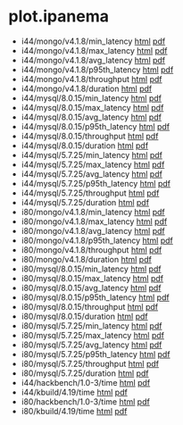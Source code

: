 # plot.ipanema

* i44/mongo/v4.1.8/min_latency [html](i44/mongo/v4.1.8/min_latency.html) [pdf](i44/mongo/v4.1.8/min_latency.pdf)
* i44/mongo/v4.1.8/max_latency [html](i44/mongo/v4.1.8/max_latency.html) [pdf](i44/mongo/v4.1.8/max_latency.pdf)
* i44/mongo/v4.1.8/avg_latency [html](i44/mongo/v4.1.8/avg_latency.html) [pdf](i44/mongo/v4.1.8/avg_latency.pdf)
* i44/mongo/v4.1.8/p95th_latency [html](i44/mongo/v4.1.8/p95th_latency.html) [pdf](i44/mongo/v4.1.8/p95th_latency.pdf)
* i44/mongo/v4.1.8/throughput [html](i44/mongo/v4.1.8/throughput.html) [pdf](i44/mongo/v4.1.8/throughput.pdf)
* i44/mongo/v4.1.8/duration [html](i44/mongo/v4.1.8/duration.html) [pdf](i44/mongo/v4.1.8/duration.pdf)
* i44/mysql/8.0.15/min_latency [html](i44/mysql/8.0.15/min_latency.html) [pdf](i44/mysql/8.0.15/min_latency.pdf)
* i44/mysql/8.0.15/max_latency [html](i44/mysql/8.0.15/max_latency.html) [pdf](i44/mysql/8.0.15/max_latency.pdf)
* i44/mysql/8.0.15/avg_latency [html](i44/mysql/8.0.15/avg_latency.html) [pdf](i44/mysql/8.0.15/avg_latency.pdf)
* i44/mysql/8.0.15/p95th_latency [html](i44/mysql/8.0.15/p95th_latency.html) [pdf](i44/mysql/8.0.15/p95th_latency.pdf)
* i44/mysql/8.0.15/throughput [html](i44/mysql/8.0.15/throughput.html) [pdf](i44/mysql/8.0.15/throughput.pdf)
* i44/mysql/8.0.15/duration [html](i44/mysql/8.0.15/duration.html) [pdf](i44/mysql/8.0.15/duration.pdf)
* i44/mysql/5.7.25/min_latency [html](i44/mysql/5.7.25/min_latency.html) [pdf](i44/mysql/5.7.25/min_latency.pdf)
* i44/mysql/5.7.25/max_latency [html](i44/mysql/5.7.25/max_latency.html) [pdf](i44/mysql/5.7.25/max_latency.pdf)
* i44/mysql/5.7.25/avg_latency [html](i44/mysql/5.7.25/avg_latency.html) [pdf](i44/mysql/5.7.25/avg_latency.pdf)
* i44/mysql/5.7.25/p95th_latency [html](i44/mysql/5.7.25/p95th_latency.html) [pdf](i44/mysql/5.7.25/p95th_latency.pdf)
* i44/mysql/5.7.25/throughput [html](i44/mysql/5.7.25/throughput.html) [pdf](i44/mysql/5.7.25/throughput.pdf)
* i44/mysql/5.7.25/duration [html](i44/mysql/5.7.25/duration.html) [pdf](i44/mysql/5.7.25/duration.pdf)
* i80/mongo/v4.1.8/min_latency [html](i80/mongo/v4.1.8/min_latency.html) [pdf](i80/mongo/v4.1.8/min_latency.pdf)
* i80/mongo/v4.1.8/max_latency [html](i80/mongo/v4.1.8/max_latency.html) [pdf](i80/mongo/v4.1.8/max_latency.pdf)
* i80/mongo/v4.1.8/avg_latency [html](i80/mongo/v4.1.8/avg_latency.html) [pdf](i80/mongo/v4.1.8/avg_latency.pdf)
* i80/mongo/v4.1.8/p95th_latency [html](i80/mongo/v4.1.8/p95th_latency.html) [pdf](i80/mongo/v4.1.8/p95th_latency.pdf)
* i80/mongo/v4.1.8/throughput [html](i80/mongo/v4.1.8/throughput.html) [pdf](i80/mongo/v4.1.8/throughput.pdf)
* i80/mongo/v4.1.8/duration [html](i80/mongo/v4.1.8/duration.html) [pdf](i80/mongo/v4.1.8/duration.pdf)
* i80/mysql/8.0.15/min_latency [html](i80/mysql/8.0.15/min_latency.html) [pdf](i80/mysql/8.0.15/min_latency.pdf)
* i80/mysql/8.0.15/max_latency [html](i80/mysql/8.0.15/max_latency.html) [pdf](i80/mysql/8.0.15/max_latency.pdf)
* i80/mysql/8.0.15/avg_latency [html](i80/mysql/8.0.15/avg_latency.html) [pdf](i80/mysql/8.0.15/avg_latency.pdf)
* i80/mysql/8.0.15/p95th_latency [html](i80/mysql/8.0.15/p95th_latency.html) [pdf](i80/mysql/8.0.15/p95th_latency.pdf)
* i80/mysql/8.0.15/throughput [html](i80/mysql/8.0.15/throughput.html) [pdf](i80/mysql/8.0.15/throughput.pdf)
* i80/mysql/8.0.15/duration [html](i80/mysql/8.0.15/duration.html) [pdf](i80/mysql/8.0.15/duration.pdf)
* i80/mysql/5.7.25/min_latency [html](i80/mysql/5.7.25/min_latency.html) [pdf](i80/mysql/5.7.25/min_latency.pdf)
* i80/mysql/5.7.25/max_latency [html](i80/mysql/5.7.25/max_latency.html) [pdf](i80/mysql/5.7.25/max_latency.pdf)
* i80/mysql/5.7.25/avg_latency [html](i80/mysql/5.7.25/avg_latency.html) [pdf](i80/mysql/5.7.25/avg_latency.pdf)
* i80/mysql/5.7.25/p95th_latency [html](i80/mysql/5.7.25/p95th_latency.html) [pdf](i80/mysql/5.7.25/p95th_latency.pdf)
* i80/mysql/5.7.25/throughput [html](i80/mysql/5.7.25/throughput.html) [pdf](i80/mysql/5.7.25/throughput.pdf)
* i80/mysql/5.7.25/duration [html](i80/mysql/5.7.25/duration.html) [pdf](i80/mysql/5.7.25/duration.pdf)
* i44/hackbench/1.0-3/time [html](i44/hackbench/1.0-3/time.html) [pdf](i44/hackbench/1.0-3/time.pdf)
* i44/kbuild/4.19/time [html](i44/kbuild/4.19/time.html) [pdf](i44/kbuild/4.19/time.pdf)
* i80/hackbench/1.0-3/time [html](i80/hackbench/1.0-3/time.html) [pdf](i80/hackbench/1.0-3/time.pdf)
* i80/kbuild/4.19/time [html](i80/kbuild/4.19/time.html) [pdf](i80/kbuild/4.19/time.pdf)

